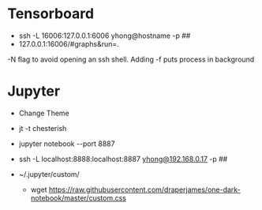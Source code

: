 # Tensorboard

* ssh -L 16006:127.0.0.1:6006 yhong@hostname -p ## 
* 127.0.0.1:16006/#graphs&run=.

-N flag to avoid opening an ssh shell. Adding -f puts process in background

# Jupyter
* Change Theme
* jt -t chesterish

* jupyter notebook --port 8887
* ssh -L localhost:8888:localhost:8887 yhong@192.168.0.17 -p ##

* ~/.jupyter/custom/
  * wget https://raw.githubusercontent.com/draperjames/one-dark-notebook/master/custom.css
